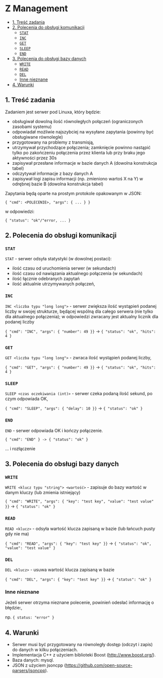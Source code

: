 # Z Management <!-- omit in toc -->

- [1. Treść zadania](#1-treść-zadania)
- [2. Polecenia do obsługi komunikacji](#2-polecenia-do-obsługi-komunikacji)
  - [`STAT`](#stat)
  - [`INC`](#inc)
  - [`GET`](#get)
  - [`SLEEP`](#sleep)
  - [`END`](#end)
- [3. Polecenia do obsługi bazy danych](#3-polecenia-do-obsługi-bazy-danych)
  - [`WRITE`](#write)
  - [`READ`](#read)
  - [`DEL`](#del)
  - [Inne nieznane](#inne-nieznane)
- [4. Warunki](#4-warunki)

## 1. Treść zadania

Zadaniem jest serwer pod Linuxa, który będzie:

- obsługiwał dowolną ilość równoległych połączeń (ograniczonych zasobami systemu)
- odpowiadał możliwie najszybciej na wysyłane zapytania (powinny być obsługiwane równolegle)
- przygotowany na problemy z transmisją,
- utrzymywał przychodzące połączenia; zamknięcie powinno nastąpić tylko po zakończeniu połączenia przez klienta lub przy braku jego aktywności przez 30s
- zapisywał przesłane informacje w bazie danych A (dowolna konstrukcja tabel)
- odczytywał informacje z bazy danych A
- zapisywał logi zapisu informacji (np. zmieniono wartoś X na Y) w odrębnej bazie B (dowolna konstrukcja tabel)

Zapytania będą oparte na prostym protokole opakowanym w JSON:

`{ "cmd": <POLECENIE>, "args": { ... } }`

w odpowiedzi:

`{ "status": "ok"/"error, ... }`

## 2. Polecenia do obsługi komunikacji

### `STAT`

`STAT` - serwer odsyła statystyki (w dowolnej postaci):

- ilość czasu od uruchomienia serwer (w sekundach)
- ilość czasu od nawiązania aktualnego połączenia (w sekundach)
- ilość łącznie odebranych zapytań
- ilość aktualnie utrzymywanych połączeń,

### `INC`

`INC <liczba typu "long long">` - serwer zwiększa ilość wystąpień podanej liczby w swojej strukturze, będącej wspólną dla całego serwera (nie tylko dla aktualnego połączenia); w odpowiedzi zwracany jest aktualny licznik dla podanej liczby

`{ "cmd": "INC", "args": { "number": 49 }}` -> `{ "status": "ok", "hits": 4 }`

### `GET`

`GET <liczba typu "long long">` - zwraca ilość wystąpień podanej liczby,

`{ "cmd": "GET", "args": { "number": 49 }}` -> `{ "status": "ok", "hits": 4 }`

### `SLEEP`

`SLEEP <czas oczekiwania (int)>` - serwer czeka podaną ilość sekund, po czym odpowiada OK,

`{ "cmd": "SLEEP", "args": { "delay": 10 }}` -> `{ "status": "ok" }`

### `END`

`END` - serwer odpowiada OK i kończy połączenie.

`{ "cmd": "END" } -> { "status": "ok" }`

... i rozłączenie

## 3. Polecenia do obsługi bazy danych

### `WRITE`

`WRITE <klucz typu "string"> <wartość>` - zapisuje do bazy wartość w danym kluczy (lub zmienia istniejący)

`{ "cmd": "WRITE", "args": { "key": "test key", "value": "test value" }}` -> `{ "status": "ok" }`

### `READ`

`READ <klucz>` - odsyła wartość klucza zapisaną w bazie (lub łańcuch pusty gdy nie ma)

`{ "cmd": "READ", "args": { "key": "test key" }}` -> `{ "status": "ok", "value": "test value" }`

### `DEL`

`DEL <klucz>` - usuwa wartość klucza zapisaną w bazie

`{ "cmd": "DEL", "args": { "key": "test key" }}` -> `{ "status": "ok" }`

### Inne nieznane

Jeżeli serwer otrzyma nieznane polecenie, powinień odesłać informację o błędzie:,

np. `{ status: "error" }`

## 4. Warunki

- Serwer musi być przygotowany na równoległy dostęp (odczyt i zapis) do danych w kilku połączeniach.
- Implementacja C++ z użyciem biblioteki Boost (http://www.boost.org/).
- Baza danych: mysql.
- JSON z użyciem jsoncpp (https://github.com/open-source-parsers/jsoncpp).
